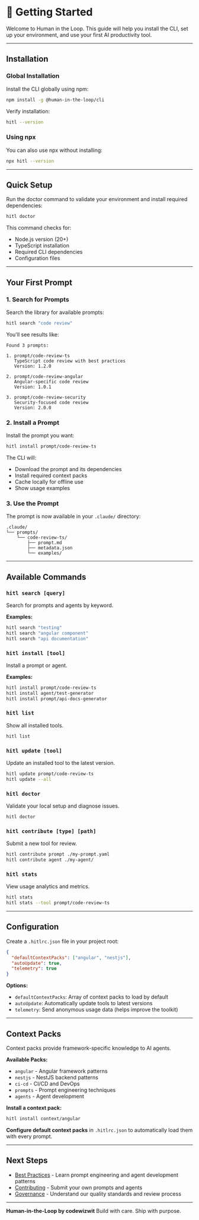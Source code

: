# 🚀 Getting Started

Welcome to Human in the Loop. This guide will help you install the CLI, set up your environment, and use your first AI productivity tool.

---

## Installation

### Global Installation

Install the CLI globally using npm:

```bash
npm install -g @human-in-the-loop/cli
```

Verify installation:

```bash
hitl --version
```

### Using npx

You can also use npx without installing:

```bash
npx hitl --version
```

---

## Quick Setup

Run the doctor command to validate your environment and install required dependencies:

```bash
hitl doctor
```

This command checks for:

- Node.js version (20+)
- TypeScript installation
- Required CLI dependencies
- Configuration files

---

## Your First Prompt

### 1. Search for Prompts

Search the library for available prompts:

```bash
hitl search "code review"
```

You'll see results like:

```
Found 3 prompts:

1. prompt/code-review-ts
   TypeScript code review with best practices
   Version: 1.2.0

2. prompt/code-review-angular
   Angular-specific code review
   Version: 1.0.1

3. prompt/code-review-security
   Security-focused code review
   Version: 2.0.0
```

### 2. Install a Prompt

Install the prompt you want:

```bash
hitl install prompt/code-review-ts
```

The CLI will:

- Download the prompt and its dependencies
- Install required context packs
- Cache locally for offline use
- Show usage examples

### 3. Use the Prompt

The prompt is now available in your `.claude/` directory:

```
.claude/
└── prompts/
    └── code-review-ts/
        ├── prompt.md
        ├── metadata.json
        └── examples/
```

---

## Available Commands

### `hitl search [query]`

Search for prompts and agents by keyword.

**Examples:**

```bash
hitl search "testing"
hitl search "angular component"
hitl search "api documentation"
```

### `hitl install [tool]`

Install a prompt or agent.

**Examples:**

```bash
hitl install prompt/code-review-ts
hitl install agent/test-generator
hitl install prompt/api-docs-generator
```

### `hitl list`

Show all installed tools.

```bash
hitl list
```

### `hitl update [tool]`

Update an installed tool to the latest version.

```bash
hitl update prompt/code-review-ts
hitl update --all
```

### `hitl doctor`

Validate your local setup and diagnose issues.

```bash
hitl doctor
```

### `hitl contribute [type] [path]`

Submit a new tool for review.

```bash
hitl contribute prompt ./my-prompt.yaml
hitl contribute agent ./my-agent/
```

### `hitl stats`

View usage analytics and metrics.

```bash
hitl stats
hitl stats --tool prompt/code-review-ts
```

---

## Configuration

Create a `.hitlrc.json` file in your project root:

```json
{
  "defaultContextPacks": ["angular", "nestjs"],
  "autoUpdate": true,
  "telemetry": true
}
```

**Options:**

- `defaultContextPacks`: Array of context packs to load by default
- `autoUpdate`: Automatically update tools to latest versions
- `telemetry`: Send anonymous usage data (helps improve the toolkit)

---

## Context Packs

Context packs provide framework-specific knowledge to AI agents.

**Available Packs:**

- `angular` - Angular framework patterns
- `nestjs` - NestJS backend patterns
- `ci-cd` - CI/CD and DevOps
- `prompts` - Prompt engineering techniques
- `agents` - Agent development

**Install a context pack:**

```bash
hitl install context/angular
```

**Configure default context packs** in `.hitlrc.json` to automatically load them with every prompt.

---

## Next Steps

- [Best Practices](./best-practices.md) - Learn prompt engineering and agent development patterns
- [Contributing](./contributing.md) - Submit your own prompts and agents
- [Governance](./governance.md) - Understand our quality standards and review process

---

**Human-in-the-Loop by codewizwit**
Build with care. Ship with purpose.
